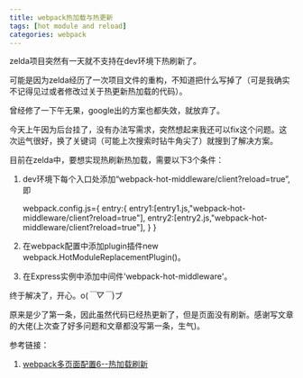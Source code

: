 ```yaml
---
title: webpack热加载与热更新
tags: [hot module and reload]
categories: webpack
---
```

zelda项目突然有一天就不支持在dev环境下热刷新了。

可能是因为zelda经历了一次项目文件的重构，不知道把什么写掉了（可是我确实不记得见过或者修改过关于热更新热加载的代码）。

曾经修了一下午无果，google出的方案也都失效，就放弃了。

今天上午因为后台挂了，没有办法写需求，突然想起来我还可以fix这个问题。这次运气很好，换了关键词（可能上次搜索时钻牛角尖了）就搜到了解决方案。

目前在zelda中，要想实现热刷新热加载，需要以下3个条件：
1. dev环境下每个入口处添加“webpack-hot-middleware/client?reload=true”,即


    webpack.config.js={
        entry:{
          entry1:[entry1.js,"webpack-hot-middleware/client?reload=true"],
          entry2:[entry2.js,"webpack-hot-middleware/client?reload=true"],
        }
    }
    
2. 在webpack配置中添加plugin插件new webpack.HotModuleReplacementPlugin()。

3. 在Express实例中添加中间件'webpack-hot-middleware'。

终于解决了，开心。o(*￣▽￣*)ブ 

原来是少了第一条，因此虽然代码已经热更新了，但是页面没有刷新。感谢写文章的大佬(上次查了好多问题和文章都没写第一条，生气)。

参考链接：
1. [webpack多页面配置6--热加载刷新](https://godbasin.github.io/2017/08/19/webpack-multi-project-6-hot-reload/)


